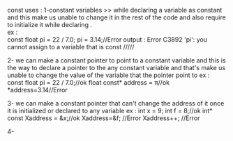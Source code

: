 const uses :
1-constant variables >> while declaring a variable as constant and this make us unable to change
it in the rest of the code and also require to initialize it while declaring .                      
ex :    
const float pi = 22 / 7.0;
pi = 3.14;//Error
output :
Error	C3892	'pi': you cannot assign to a variable that is const
/////

2- we can make a constant pointer to point to a constant variable and this is the way to
declare a pointer to the any constant variable and that's make us unable to change the value
of the variable that the pointer point to
ex :
const float pi = 22 / 7.0;//ok
float const* address = &pi;//ok
*address=3.14//Error

3- we can make a constant pointer that can't change the address of it once it is
initialized or declared to any variable
ex :
int x = 9;  int f = 8;//ok
int* const Xaddress = &x;//ok
Xaddress=&f; //Error
Xaddress++; //Error

4- 

